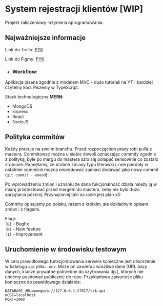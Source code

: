 # System rejestracji klientów [WIP]

Projekt zaliczeniowy Inżynieria oprogramowania.

## Najważniejsze informacje

Link do Trello: [PYK](https://trello.com/projektinynieraiaoprogramowania)

Link do Figmy: [PYK](https://www.figma.com/file/Vjsph7n1hasTuwlSo9PbST/System-rejestracji-i-kolejkowania?node-id=116%3A369)

- ### Workflow:

Aplikacja pisana zgodnie z modelem MVC - dużo tutoriali na YT i bardziej czytelny kod.
Piszemy w TypeScript.

Stack technologiczny **MERN**:

- MongoDB
- Express
- React
- NodeJS

## Polityka commitów

Każdy pracuje na swoim branchu. Przed rozpoczęciem pracy robi pulla z mastera. Commitować można u siebie dowoli oznaczając commity zgodnie z polityką, byle po mergu do mastera szło się połapać sensownie co zostało zrobione.
Pamiętamy, że drobne zmiany typu literówki i inne pierdoły w ostatnim commicie można _amendować_ zamiast dodawać jako nowy commit (`git commit --amend`).

Po wprowadzeniu zmian i uznaniu że dana fukcjonalność działa należy ją w miarę przetestować przed mergem do mastera, żeby nie było dużo sprzątania później. Przynajmniej taki na razie jest plan xD

Commity opisujemy po polsku, razem z krótkim, ale dokładnym opisem zmian i z flagami.

Flagi:\
`[B]` - Bugfix\
`[N]` - New feature\
`[I]` - Improvement

## Uruchomienie w środowisku testowym
W celu prawidłowego funkcjonnowania serwera konieczne jest utworzenie w katalogu `api` pliku `.env`. Może on zawierać wrażliwe dane (URL bazy danych, klucze prywatne potrzebne do szyfrowania itp.), których nie chcemy pushować publicznie do repo. Przykładowa zawartość pliku konieczna do prawidowego działania:
```
DATABASE_URL=mongodb://127.0.0.1:27017/srk-api
HOST=localhost
PORT=3000
```

